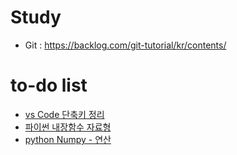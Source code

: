 # Study

* Git : <https://backlog.com/git-tutorial/kr/contents/>






# to-do list

- [vs Code 단축키 정리](https://byul91oh.tistory.com/113?category=1037401)
- [파이썬 내장함수 자료형](https://blockdmask.tistory.com/432?category=324613)
- [python Numpy - 연산](https://076923.github.io/posts/Python-numpy-7/)

